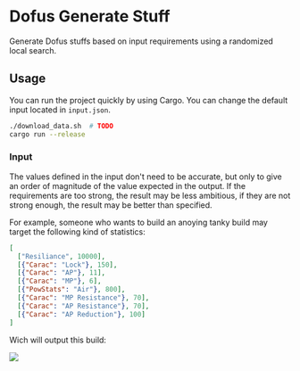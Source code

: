 Dofus Generate Stuff
====================

Generate Dofus stuffs based on input requirements using a randomized local
search.


Usage
-----

You can run the project quickly by using Cargo. You can change the default
input located in `input.json`.

```bash
./download_data.sh  # TODO
cargo run --release
```

### Input

The values defined in the input don't need to be accurate, but only to give an
order of magnitude of the value expected in the output. If the requirements are
too strong, the result may be less ambitious, if they are not strong enough,
the result may be better than specified.

For example, someone who wants to build an anoying tanky build may target the
following kind of statistics:

```json
[
  ["Resiliance", 10000],
  [{"Carac": "Lock"}, 150],
  [{"Carac": "AP"}, 11],
  [{"Carac": "MP"}, 6],
  [{"PowStats": "Air"}, 800],
  [{"Carac": "MP Resistance"}, 70],
  [{"Carac": "AP Resistance"}, 70],
  [{"Carac": "AP Reduction"}, 100]
]
```

Wich will output this build:

  ![](https://imgur.com/AFCaeqE.png)
